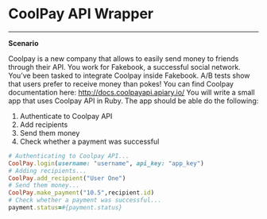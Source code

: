 # CoolPay API Wrapper
------
**Scenario** 

Coolpay is a new company that allows to easily send money to friends through their API. You work for Fakebook, a successful social network. You’ve been tasked to integrate Coolpay inside Fakebook. A/B tests show that users prefer to receive money than pokes! You can find Coolpay documentation here: http://docs.coolpayapi.apiary.io/ You will write a small app that uses Coolpay API in Ruby. The app should be able do the following:

 1. Authenticate to Coolpay API
 2. Add recipients
 3. Send them money
 4. Check whether a payment was successful
 
```ruby
# Authenticating to Coolpay API...
CoolPay.login(username: "username", api_key: "app_key")
# Adding recipients...
CoolPay.add_recipient("User One")
# Send them money...
CoolPay.make_payment("10.5",recipient.id)
# Check whether a payment was successful...
payment.status=#{payment.status}
```